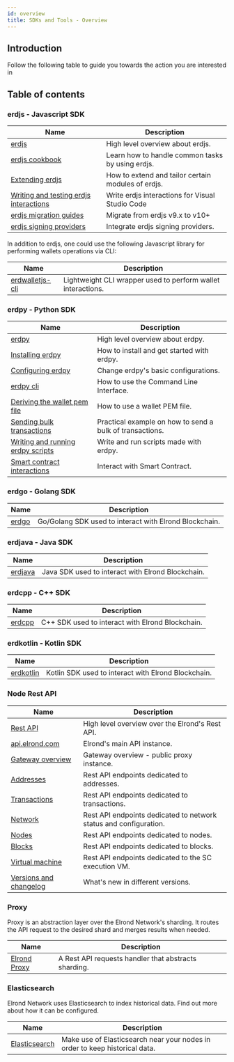 ```yaml
---
id: overview
title: SDKs and Tools - Overview
---
```


## Introduction

Follow the following table to guide you towards the action you are interested in

## Table of contents

### erdjs - Javascript SDK

| Name                                                                                                  | Description                                        |
|-------------------------------------------------------------------------------------------------------|----------------------------------------------------|
| [erdjs](/sdk-and-tools/erdjs/erdjs)                                                                   | High level overview about erdjs.                   |
| [erdjs cookbook](/sdk-and-tools/erdjs/erdjs-cookbook)                                                 | Learn how to handle common tasks by using erdjs.   |
| [Extending erdjs](/sdk-and-tools/erdjs/extending-erdjs)                                               | How to extend and tailor certain modules of erdjs. |
| [Writing and testing erdjs interactions](/sdk-and-tools/erdjs/writing-and-testing-erdjs-interactions) | Write erdjs interactions for Visual Studio Code    |
| [erdjs migration guides](/sdk-and-tools/erdjs/erdjs-migration-guides)                                 | Migrate from erdjs v9.x to v10+                    |
| [erdjs signing providers](/sdk-and-tools/erdjs/erdjs-signing-providers)                               | Integrate erdjs signing providers.                 |


In addition to erdjs, one could use the following Javascript library for performing wallets operations via CLI:

| Name                                                                                               | Description                                                  |
|----------------------------------------------------------------------------------------------------|--------------------------------------------------------------|
| [erdwalletjs-cli](/sdk-and-tools/erdwalletjs-cli)                                                  | Lightweight CLI wrapper used to perform wallet interactions. |

### erdpy - Python SDK

| Name                                                                                        | Description                                              |
|---------------------------------------------------------------------------------------------|----------------------------------------------------------|
| [erdpy](/sdk-and-tools/erdpy/erdpy)                                                         | High level overview about erdpy.                         |
| [Installing erdpy](/sdk-and-tools/erdpy/installing-erdpy)                                   | How to install and get started with erdpy.               |
| [Configuring erdpy](/sdk-and-tools/erdpy/configuring-erdpy)                                 | Change erdpy's basic configurations.                     |
| [erdpy cli](/sdk-and-tools/erdpy/erdpy-cli)                                                 | How to use the Command Line Interface.                   |
| [Deriving the wallet pem file](/sdk-and-tools/erdpy/deriving-the-wallet-pem-file)           | How to use a wallet PEM file.                            |
| [Sending bulk transactions](/sdk-and-tools/erdpy/sending-bulk-transactions)                 | Practical example on how to send a bulk of transactions. |
| [Writing and running erdpy scripts](/sdk-and-tools/erdpy/writing-and-running-erdpy-scripts) | Write and run scripts made with erdpy.                   |
| [Smart contract interactions](/sdk-and-tools/erdpy/smart-contract-interactions)             | Interact with Smart Contract.                            |

### erdgo - Golang SDK

| Name                          | Description                                            |
|-------------------------------|--------------------------------------------------------|
| [erdgo](/sdk-and-tools/erdgo) | Go/Golang SDK used to interact with Elrond Blockchain. |

### erdjava - Java SDK

| Name                              | Description                                       |
|-----------------------------------|---------------------------------------------------|
| [erdjava](/sdk-and-tools/erdjava) | Java SDK used to interact with Elrond Blockchain. |

### erdcpp - C++ SDK

| Name                            | Description                                      |
|---------------------------------|--------------------------------------------------|
| [erdcpp](/sdk-and-tools/erdcpp) | C++ SDK used to interact with Elrond Blockchain. |

### erdkotlin - Kotlin SDK

| Name                                  | Description                                         |
|---------------------------------------|-----------------------------------------------------|
| [erdkotlin](/sdk-and-tools/erdkotlin) | Kotlin SDK used to interact with Elrond Blockchain. |

### Node Rest API

| Name                                                                     | Description                                                       |
|--------------------------------------------------------------------------|-------------------------------------------------------------------|
| [Rest API](/sdk-and-tools/rest-api/rest-api)                             | High level overview over the Elrond's Rest API.                   |
| [api.elrond.com](/sdk-and-tools/rest-api/api-elrond-com)                 | Elrond's main API instance.                                       |
| [Gateway overview](/sdk-and-tools/rest-api/gateway-overview)             | Gateway overview - public proxy instance.                         |
| [Addresses](/sdk-and-tools/rest-api/addresses)                           | Rest API endpoints dedicated to addresses.                        |
| [Transactions](/sdk-and-tools/rest-api/transactions)                     | Rest API endpoints dedicated to transactions.                     |
| [Network](/sdk-and-tools/rest-api/network)                               | Rest API endpoints dedicated to network status and configuration. |
| [Nodes](/sdk-and-tools/rest-api/nodes)                                   | Rest API endpoints dedicated to nodes.                            |
| [Blocks](/sdk-and-tools/rest-api/blocks)                                 | Rest API endpoints dedicated to blocks.                           |
| [Virtual machine](/sdk-and-tools/rest-api/virtual-machine)               | Rest API endpoints dedicated to the SC execution VM.              |
| [Versions and changelog](/sdk-and-tools/rest-api/versions-and-changelog) | What's new in different versions.                                 |

### Proxy 

Proxy is an abstraction layer over the Elrond Network's sharding. It routes the API request to the desired shard and 
merges results when needed.

| Name                                 | Description                                          |
|--------------------------------------|------------------------------------------------------|
| [Elrond Proxy](/sdk-and-tools/proxy) | A Rest API requests handler that abstracts sharding. |

### Elasticsearch

Elrond Network uses Elasticsearch to index historical data. Find out more about how it can be configured.

| Name                                           | Description                                                                  |
|------------------------------------------------|------------------------------------------------------------------------------|
| [Elasticsearch](/sdk-and-tools/elastic-search) | Make use of Elasticsearch near your nodes in order to keep historical data.  |
